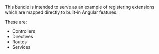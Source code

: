 This bundle is intended to serve as an example of registering
extensions which are mapped directly to built-in Angular features.

These are:
* Controllers
* Directives
* Routes
* Services